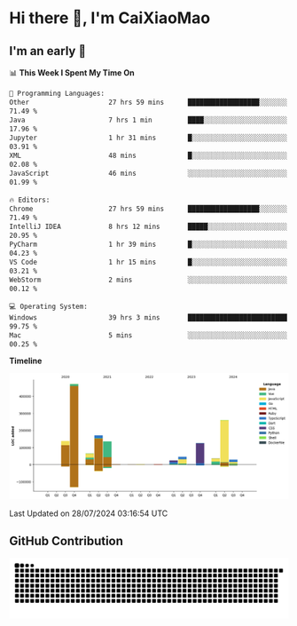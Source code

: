 # Hi there 👋, I'm CaiXiaoMao

## I'm an early 🐤
<!--START_SECTION:waka-->
📊 **This Week I Spent My Time On** 

```text
💬 Programming Languages: 
Other                    27 hrs 59 mins      ██████████████████░░░░░░░   71.49 % 
Java                     7 hrs 1 min         ████░░░░░░░░░░░░░░░░░░░░░   17.96 % 
Jupyter                  1 hr 31 mins        █░░░░░░░░░░░░░░░░░░░░░░░░   03.91 % 
XML                      48 mins             █░░░░░░░░░░░░░░░░░░░░░░░░   02.08 % 
JavaScript               46 mins             ░░░░░░░░░░░░░░░░░░░░░░░░░   01.99 % 

🔥 Editors: 
Chrome                   27 hrs 59 mins      ██████████████████░░░░░░░   71.49 % 
IntelliJ IDEA            8 hrs 12 mins       █████░░░░░░░░░░░░░░░░░░░░   20.95 % 
PyCharm                  1 hr 39 mins        █░░░░░░░░░░░░░░░░░░░░░░░░   04.23 % 
VS Code                  1 hr 15 mins        █░░░░░░░░░░░░░░░░░░░░░░░░   03.21 % 
WebStorm                 2 mins              ░░░░░░░░░░░░░░░░░░░░░░░░░   00.12 % 

💻 Operating System: 
Windows                  39 hrs 3 mins       █████████████████████████   99.75 % 
Mac                      5 mins              ░░░░░░░░░░░░░░░░░░░░░░░░░   00.25 % 
```

**Timeline**

![Lines of Code chart](https://raw.githubusercontent.com/caixiaomao/caixiaomao/main/assets/bar_graph.png)


 Last Updated on 28/07/2024 03:16:54 UTC
<!--END_SECTION:waka-->

## GitHub Contribution
<picture>
  <source media="(prefers-color-scheme: dark)" srcset="/dist/snake/github-contribution-grid-snake-dark.svg" />
  <source media="(prefers-color-scheme: light)" srcset="/dist/snake/github-contribution-grid-snake.svg" />
  <img alt="github contribution grid snake animation" src="/dist/snake/github-contribution-grid-snake.svg" />
</picture>

